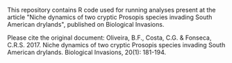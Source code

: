 This repository contains R code used for running analyses present at the article "Niche dynamics of two cryptic Prosopis species invading South American drylands", published on Biological Invasions.

Please cite the original document:
Oliveira, B.F., Costa, C.G. & Fonseca, C.R.S. 2017. Niche dynamics of two cryptic Prosopis species invading South American drylands. Biological Invasions, 20(1): 181-194.
